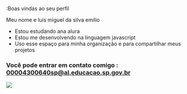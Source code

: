 :Boas vindas ao seu perfil

Meu nome e luis miguel da silva emilio

 - Estou estudando ana alura
 - Estou me desenvolvendo na linguagem javascript
 - Uso esse espaço para minha organização e para compartilhar meus projetos

### Você pode entrar em contato comigo : 00004300640sp@al.educacao.sp.gov.br


![](https://media1.tenor.com/m/qLEl9-jSpw0AAAAC/jensen-ackles-dean-winchester.gif)
